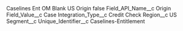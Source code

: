 <?xml version="1.0" encoding="UTF-8"?>
<CustomMetadata xmlns="http://soap.sforce.com/2006/04/metadata" xmlns:xsi="http://www.w3.org/2001/XMLSchema-instance" xmlns:xsd="http://www.w3.org/2001/XMLSchema">
    <label>Caselines Ent OM Blank US Origin</label>
    <protected>false</protected>
    <values>
        <field>Field_API_Name__c</field>
        <value xsi:type="xsd:string">Origin</value>
    </values>
    <values>
        <field>Field_Value__c</field>
        <value xsi:type="xsd:string">Case</value>
    </values>
    <values>
        <field>Integration_Type__c</field>
        <value xsi:type="xsd:string">Credit Check</value>
    </values>
    <values>
        <field>Region__c</field>
        <value xsi:type="xsd:string">US</value>
    </values>
    <values>
        <field>Segment__c</field>
        <value xsi:nil="true"/>
    </values>
    <values>
        <field>Unique_Identifier__c</field>
        <value xsi:type="xsd:string">Caselines-Entitlement</value>
    </values>
</CustomMetadata>
